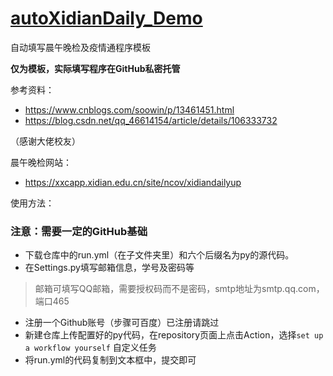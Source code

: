 # [autoXidianDaily_Demo](https://github.com/SamZhou-2019/autoXidianDaily_Demo)
自动填写晨午晚检及疫情通程序模板

**仅为模板，实际填写程序在GitHub私密托管**

参考资料：

- https://www.cnblogs.com/soowin/p/13461451.html
- https://blog.csdn.net/qq_46614154/article/details/106333732

（感谢大佬校友）

晨午晚检网站：

- https://xxcapp.xidian.edu.cn/site/ncov/xidiandailyup

使用方法：

### 注意：需要一定的GitHub基础

- 下载仓库中的run.yml（在子文件夹里）和六个后缀名为py的源代码。
- 在Settings.py填写邮箱信息，学号及密码等
> 邮箱可填写QQ邮箱，需要授权码而不是密码，smtp地址为smtp.qq.com，端口465
- 注册一个Github账号（步骤可百度）已注册请跳过
- 新建仓库上传配置好的py代码，在repository页面上点击Action，选择`set up a workflow yourself` 自定义任务
- 将run.yml的代码复制到文本框中，提交即可

